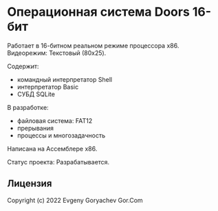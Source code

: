 # Операционная система Doors 16-бит

Работает в 16-битном реальном режиме процессора x86.  
Видеорежим: Текстовый (80x25).

Содержит:
- командный интерпретатор Shell
- интерпретатор Basic
- СУБД SQLite

В разработке:
- файловая система: FAT12
- прерывания
- процессы и многозадачность 

Написана на Ассемблере x86.

Статус проекта: Разрабатывается.


## Лицензия

Copyright (c) 2022 Evgeny Goryachev
Gor.Com 